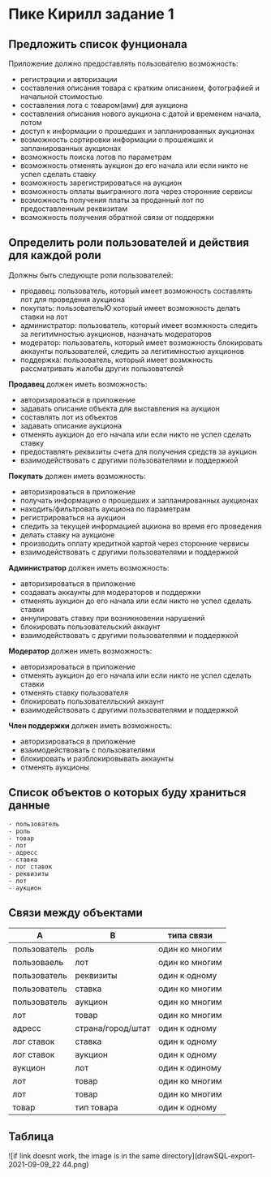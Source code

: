 # Пике Кирилл задание 1

## Предложить список фунционала

Приложение должно предоставлять пользователю возможность:
- регистрации и авторизации
- составления описания товара с кратким описанием, фотографией и начальной стоимостью
- составления лота с товаром(ами) для аукциона
- составления описания нового аукциона с датой и временем начала, лотом
- доступ к информации о прошедших и запланированных аукционах
- возможность сортировки информации о прошежших и запланированных аукционах
- возможность поиска лотов по параметрам
- возможность отменять аукцион до его начала или если никто не успел сделать ставку
- возможность зарегистрироваться на аукцион
- возможность оплаты выигранного лота через сторонние сервисы
- возможность получения платы за проданный лот по предоставленным реквизитам
- возможность получения обратной связи от поддержки


## Определить роли пользователей и действия для каждой роли

Должны быть следующте роли пользователей:
- продавец: пользователь, который имеет возможность составлять лот для проведения аукциона
- покупать: пользовательЮ который имеет возможность делать ставки на лот
- администратор: пользователь, который имеет возмжность следить за легитимностью аукционов, назначать модераторов
- модератор: пользователь, который имеет возможность блокировать аккаунты пользователей, следить за легитимностью аукционов
- поддержка: пользователь, который имеет возмжность рассматривать жалобы других пользователей

**Продавец** должен иметь возможность:
- авторизироваться в приложение
- задавать описание объекта для выставления на аукцион
- составлять лот из объектов
- задавать описание аукциона
- отменять аукцион до его начала или если никто не успел сделать ставку
- предоставлять реквизиты счета для получения средств за аукцион
- взаимодействовать с другими пользователями и поддержкой

**Покупать** должен иметь возможность:
- авторизироваться в приложение
- получать информацию о прошедших и запланированных аукционах
- находить/фильтровать аукциона по параметрам
- регистрироваться на аукцион
- следить за текущей информацией ацкиона во время его проведения
- делать ставку на аукционе
- производить оплату кредитной картой через сторонние червисы
- взаимодействовать с другими пользователями и поддержкой


**Администратор** должен иметь возможность:
- авторизироваться в приложение
- создавать аккаунты для модераторов и поддержки
- отменять аукцион до его начала или если никто не успел сделать ставки
- аннулировать ставку при возникновении нарушений
- блокировать пользовательский аккаунт
- взаимодействовать с другими пользователями и поддержкой

**Модератор** должен иметь возможность:
- авторизироваться в приложение
- отменять аукцион до его начала или если никто не успел сделать ставки
- отменять ставку пользователя
- блокировать пользователльский аккаунт 
- взаимодействовать с другими пользователями и поддержкой


**Член поддержки** должен иметь возможность:
- авторизироваться в приложение
- взаимодействовать с пользователями
- блокировать и разблокировывать аккаунты
- отменять аукционы


## Список объектов о которых буду храниться данные

    - пользователь
    - роль
    - товар
    - лот
    - адресс
    - ставка
    - лог ставок
    - реквизиты
    - лот
    - аукцион
    
    
    
## Связи между объектами

| А  | В  | типа связи  |
|---|---|---|
| пользователь  | роль  |один ко многим   |
|пользоваель   |лот   |один ко многим   |
|пользователь   |реквизиты   | один к одному   |
| пользователь   |ставка   |один ко многим   |
|пользователь   |аукцион   |один ко многим   |
|лот   |товар   |один ко многим   |
|адресс   |страна/город/штат   |один к одному   |
|лог ставок   |ставка   |один к одному   |
|лог ставок   |аукцион   |один к одному   |
|аукцион   |лот   |один к одиному   |
|лот   |товар   |один ко многим   |
|лот   |товар   |один ко многим   |
|товар   |тип товара   |один к одному   |


## Таблица 
![if link doesnt work, the image is in the same directory](drawSQL-export-2021-09-09_22 44.png)